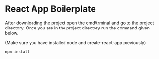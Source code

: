 # React App Boilerplate

After downloading the project open the cmd/trminal and go to the project directory. Once you are in the project directory run the command given below. 

(Make sure you have installed node and create-react-app previously)

    npm install
